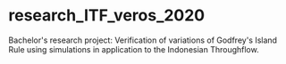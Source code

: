 # research_ITF_veros_2020
Bachelor's research project: Verification of variations of Godfrey's Island Rule using simulations in application to the Indonesian Throughflow.
